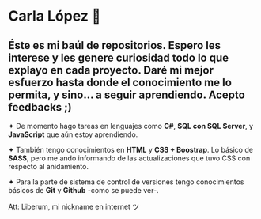 # Carla López 🌸

## Éste es mi baúl de repositorios. Espero les interese y les genere curiosidad todo lo que explayo en cada proyecto. Daré mi mejor esfuerzo hasta donde el conocimiento me lo permita, y sino... a seguir aprendiendo. Acepto feedbacks ;)

✦ De momento hago tareas en lenguajes como **C#**, **SQL con SQL Server**, y **JavaScript** que aún estoy aprendiendo.

✦ También tengo conocimientos en **HTML** y **CSS + Boostrap**. Lo básico de **SASS**, pero me ando informando de las actualizaciones que tuvo CSS con respecto al anidamiento.

✦ Para la parte de sistema de control de versiones tengo conocimientos básicos de **Git** y **Github** -como se puede ver-.

Att: Liberum, mi nickname en internet ツ

<!---
libCarla/libCarla is a ✨ special ✨ repository because its `README.md` (this file) appears on your GitHub profile.
You can click the Preview link to take a look at your changes.
--->
